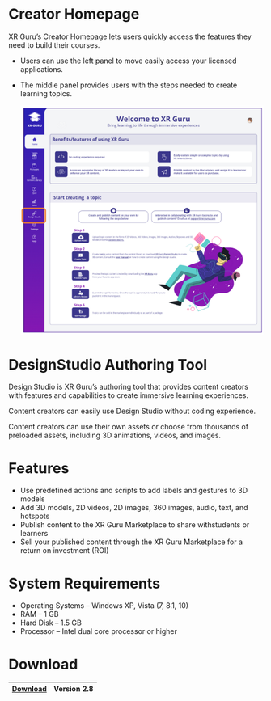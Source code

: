 # Creator Homepage

XR Guru’s Creator Homepage lets users quickly access the features they need to build their courses. 
- Users can use the left panel to move easily access your licensed applications.
- The middle panel provides users with the steps needed to create learning topics.
 
  
    ![logo](DeignStudio.PNG)

# DesignStudio Authoring Tool
 
Design Studio is XR Guru’s authoring tool that provides content
creators with features and capabilities to create immersive
learning experiences.

Content creators can easily use Design Studio without coding
experience.

Content creators can use their own assets or choose from
thousands of preloaded assets, including 3D animations,
videos, and images.

# Features

- Use predefined actions and scripts to add labels and gestures to 3D models
- Add 3D models, 2D videos, 2D images, 360 images, audio, text, and hotspots
- Publish content to the XR Guru Marketplace to share withstudents or learners
- Sell your published content through the XR Guru Marketplace for a return on investment (ROI)

# System Requirements

- Operating Systems – Windows XP, Vista (7, 8.1, 10)
- RAM – 1 GB
- Hard Disk – 1.5 GB
- Processor – Intel dual core processor or higher 

# Download

| [Download](https://content.xrguru.com/XRDS/Prod/Build/XRGDS.exe) | Version 2.8 |
| ---------------------------------------------------------------- | ----------- |
 

 

